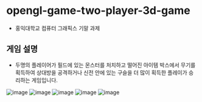 # opengl-game-two-player-3d-game
* 홍익대학교 컴퓨터 그래픽스 기말 과제

## 게임 설명
* 두명의 플레이어가 필드에 있는 몬스터를 처치하고 떨어진 아이템 박스에서 무기를 획득하여 상대방을 공격하거나 신전 안에 있는 구슬을 더 많이 획득한 플레이가 승리하는 게임입니다.

![image](https://user-images.githubusercontent.com/36150943/91577276-715b0700-e983-11ea-9656-de161fb50c3f.png)
![image](https://user-images.githubusercontent.com/36150943/91577280-728c3400-e983-11ea-9eb5-84f6829b839e.png)
![image](https://user-images.githubusercontent.com/36150943/91577303-79b34200-e983-11ea-9994-dc38b568106a.png)
![image](https://user-images.githubusercontent.com/36150943/91577307-7b7d0580-e983-11ea-8ae2-cd83f8bd1d7a.png)
![image](https://user-images.githubusercontent.com/36150943/91577679-02ca7900-e984-11ea-8d62-1fc292db0af1.png)
